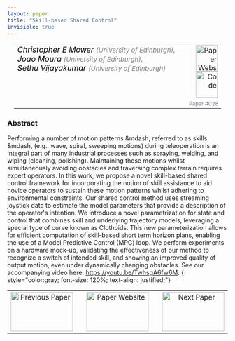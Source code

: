```yaml
---
layout: paper
title: "Skill-based Shared Control"
invisible: true
---
```

<table width = "95%" style="padding-left: 15px; margin-left: auto; margin-right: 10px;">
<tr><td style = "vertical-align: top; padding-right: 25px;" rowspan="2">
<span style="color:black; font-size: 110%;"><i>
Christopher E Mower <span style="color:gray; font-size: 85%">(University of Edinburgh)</span><span style="color:gray; font-size: 100%">,</span><br>  Joao Moura <span style="color:gray; font-size: 85%">(University of Edinburgh)</span><span style="color:gray; font-size: 100%">,</span><br>  Sethu Vijayakumar <span style="color:gray; font-size: 85%">(University of Edinburgh)</span>
</i></span>
</td>
<td style="text-align: right;"><a href="http://www.roboticsproceedings.org/rss17/p028.pdf"><img src="{{ site.baseurl }}/images/paper_link.png" alt="Paper Website" width = "50"  height = "60"/></a><br>  <a href="https://youtu.be/TwhsgA6fw6M"><img src="{{ site.baseurl }}/images/video_link.png" alt="Code" width = "50"  height = "60"/></a><br>   </td>
</tr>
<tr>
<td style="color:#777789; text-align:right; font-size: 75%; margin-right:10px;">Paper&nbsp;#028</td>
</tr>
</table>


### Abstract
Performing a number of motion patterns &mdash, referred to as skills &mdash, (e.g., wave, spiral, sweeping motions) during teleoperation is an integral part of many industrial processes such as spraying, welding, and wiping (cleaning, polishing). Maintaining these motions whilst simultaneously avoiding obstacles and traversing complex terrain requires expert operators. In this work, we propose a novel skill-based shared control framework for incorporating the notion of skill assistance to aid novice operators to sustain these motion patterns whilst adhering to environmental constraints. Our shared control method uses streaming joystick data to estimate the model parameters that provide a description of the operator's intention. We introduce a novel parametrization for state and control that combines skill and underlying trajectory models, leveraging a special type of curve known as Clothoids. This new parameterization allows for efficient computation of skill-based short term horizon plans, enabling the use of a Model Predictive Control (MPC) loop. We perform experiments on a hardware mock-up, validating the effectiveness of our method to recognize a switch of intended skill, and showing an improved quality of output motion, even under dynamically changing obstacles. See our accompanying video here: <a href="https://youtu.be/TwhsgA6fw6M">https://youtu.be/TwhsgA6fw6M</a>.
{: style="color:gray; font-size: 120%; text-align: justified;"}



<table width="100%">
 <tr>
    <td style="width: 30%; text-align: center;"><a href="{{ site.baseurl }}/program/papers/027/">
<img src="{{ site.baseurl }}/images/previous_icon.png"
       alt="Previous Paper" width = "142"  height = "90"/> 
</a> </td>
<td style="text-align: center;"><a href="{{ site.baseurl }}/program/papers">
<img src="{{ site.baseurl }}/images/overview_icon.png"
       alt="Paper Website" width = "142"  height = "90"/> 
</a> </td>
    <td style="width: 30%; text-align: center;"><a href="{{ site.baseurl }}/program/papers/029/">
    <img src="{{ site.baseurl }}/images/next_icon.png"
        alt="Next Paper" width = "142"  height = "90"/>
    </a></td>
</tr>
</table>